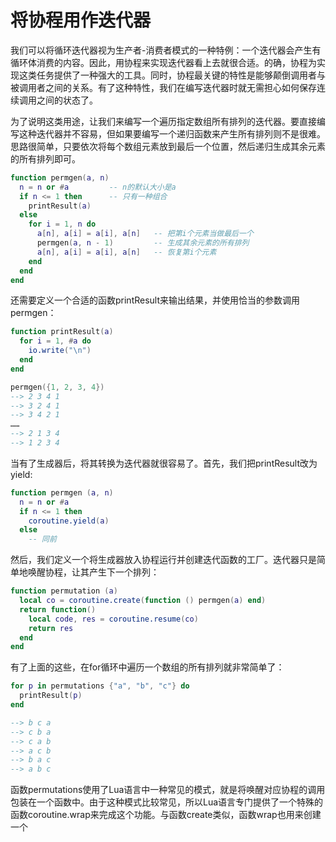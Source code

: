 # 将协程用作迭代器

我们可以将循环迭代器视为生产者-消费者模式的一种特例：一个迭代器会产生有循环体消费的内容。因此，用协程来实现迭代器看上去就很合适。的确，协程为实现这类任务提供了一种强大的工具。同时，协程最关键的特性是能够颠倒调用者与被调用者之间的关系。有了这种特性，我们在编写迭代器时就无需担心如何保存连续调用之间的状态了。

为了说明这类用途，让我们来编写一个遍历指定数组所有排列的迭代器。要直接编写这种迭代器并不容易，但如果要编写一个递归函数来产生所有排列则不是很难。思路很简单，只要依次将每个数组元素放到最后一个位置，然后递归生成其余元素的所有排列即可。

```lua
function permgen(a, n)
  n = n or #a         -- n的默认大小是a
  if n <= 1 then      -- 只有一种组合
    printResult(a)
  else
    for i = 1, n do
      a[n], a[i] = a[i], a[n]   -- 把第i个元素当做最后一个
      permgen(a, n - 1)         -- 生成其余元素的所有排列
      a[n], a[i] = a[i], a[n]   -- 恢复第i个元素
    end
  end
end
```

还需要定义一个合适的函数printResult来输出结果，并使用恰当的参数调用permgen：

```lua
function printResult(a)
  for i = 1, #a do
    io.write("\n")
  end
end

permgen({1, 2, 3, 4})
--> 2 3 4 1
--> 3 2 4 1
--> 3 4 2 1
……
--> 2 1 3 4
--> 1 2 3 4
```

当有了生成器后，将其转换为迭代器就很容易了。首先，我们把printResult改为yield:

```lua
function permgen (a, n)
  n = n or #a
  if n <= 1 then
    coroutine.yield(a)
  else
    -- 同前
```

然后，我们定义一个将生成器放入协程运行并创建迭代函数的工厂。迭代器只是简单地唤醒协程，让其产生下一个排列：

```lua
function permutation (a)
  local co = coroutine.create(function () permgen(a) end)
  return function()
    local code, res = coroutine.resume(co)
    return res
  end
end
```

有了上面的这些，在for循环中遍历一个数组的所有排列就非常简单了：

```lua
for p in permutations {"a", "b", "c"} do
  printResult(p)
end

--> b c a
--> c b a
--> c a b
--> a c b
--> b a c
--> a b c
```

函数permutations使用了Lua语言中一种常见的模式，就是将唤醒对应协程的调用包装在一个函数中。由于这种模式比较常见，所以Lua语言专门提供了一个特殊的函数coroutine.wrap来完成这个功能。与函数create类似，函数wrap也用来创建一个
